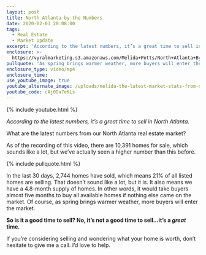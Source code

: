 ```yaml
---
layout: post
title: North Atlanta by the Numbers
date: 2020-02-03 20:08:00
tags:
  - Real Estate
  - Market Update
excerpt: 'According to the latest numbers, it’s a great time to sell in North Atlanta.'
enclosure: >-
  https://vyralmarketing.s3.amazonaws.com/Melida+Potts/North+Atlanta+By+the+Numbers.mp4
pullquote: 'As spring brings warmer weather, more buyers will enter the market.'
enclosure_type: video/mp4
enclosure_time:
use_youtube_image: true
youtube_alternate_image: /uploads/melida-the-latest-market-stats-from-north-atlanta-youtube.jpg
youtube_code: cAj0Da7eKLs
---
```


{% include youtube.html %}

*According to the latest numbers, it’s a great time to sell in North Atlanta.*

What are the latest numbers from our North Atlanta real estate market?

As of the recording of this video, there are 10,391 homes for sale, which sounds like a lot, but we’ve actually seen a higher number than this before.&nbsp;

{% include pullquote.html %}

In the last 30 days, 2,744 homes have sold, which means 21% of all listed homes are selling. That doesn’t sound like a lot, but it is. It also means we have a 4.8-month supply of homes. In other words, it would take buyers almost five months to buy all available homes if nothing else came on the market. Of course, as spring brings warmer weather, more buyers will enter the market.&nbsp;

**So is it a good time to sell? No, it’s not a good time to sell…it’s a *great* time.**

If you’re considering selling and wondering what your home is worth, don’t hesitate to give me a call. I’d love to help.